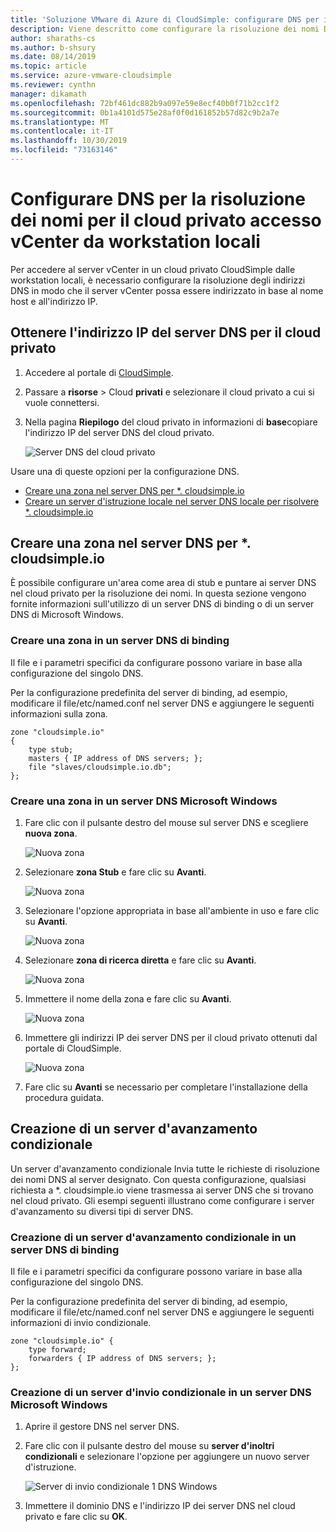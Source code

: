 ```yaml
---
title: 'Soluzione VMware di Azure di CloudSimple: configurare DNS per il cloud privato CloudSimple'
description: Viene descritto come configurare la risoluzione dei nomi DNS per l'accesso al server vCenter in un cloud privato CloudSimple da workstation locali
author: sharaths-cs
ms.author: b-shsury
ms.date: 08/14/2019
ms.topic: article
ms.service: azure-vmware-cloudsimple
ms.reviewer: cynthn
manager: dikamath
ms.openlocfilehash: 72bf461dc882b9a097e59e8ecf40b0f71b2cc1f2
ms.sourcegitcommit: 0b1a4101d575e28af0f0d161852b57d82c9b2a7e
ms.translationtype: MT
ms.contentlocale: it-IT
ms.lasthandoff: 10/30/2019
ms.locfileid: "73163146"
---
```

# <a name="configure-dns-for-name-resolution-for-private-cloud-vcenter-access-from-on-premises-workstations"></a>Configurare DNS per la risoluzione dei nomi per il cloud privato accesso vCenter da workstation locali

Per accedere al server vCenter in un cloud privato CloudSimple dalle workstation locali, è necessario configurare la risoluzione degli indirizzi DNS in modo che il server vCenter possa essere indirizzato in base al nome host e all'indirizzo IP.

## <a name="obtain-the-ip-address-of-the-dns-server-for-your-private-cloud"></a>Ottenere l'indirizzo IP del server DNS per il cloud privato

1. Accedere al portale di [CloudSimple](access-cloudsimple-portal.md).

2. Passare a **risorse** > Cloud **privati** e selezionare il cloud privato a cui si vuole connettersi.

3. Nella pagina **Riepilogo** del cloud privato in informazioni di **base**copiare l'indirizzo IP del server DNS del cloud privato.

    ![Server DNS del cloud privato](media/private-cloud-dns-server.png)


Usare una di queste opzioni per la configurazione DNS.

* [Creare una zona nel server DNS per *. cloudsimple.io](#create-a-zone-on-a-microsoft-windows-dns-server)
* [Creare un server d'istruzione locale nel server DNS locale per risolvere *. cloudsimple.io](#create-a-conditional-forwarder)

## <a name="create-a-zone-on-the-dns-server-for-cloudsimpleio"></a>Creare una zona nel server DNS per *. cloudsimple.io

È possibile configurare un'area come area di stub e puntare ai server DNS nel cloud privato per la risoluzione dei nomi. In questa sezione vengono fornite informazioni sull'utilizzo di un server DNS di binding o di un server DNS di Microsoft Windows.

### <a name="create-a-zone-on-a-bind-dns-server"></a>Creare una zona in un server DNS di binding

Il file e i parametri specifici da configurare possono variare in base alla configurazione del singolo DNS.

Per la configurazione predefinita del server di binding, ad esempio, modificare il file/etc/named.conf nel server DNS e aggiungere le seguenti informazioni sulla zona.

```
zone "cloudsimple.io"
{
    type stub;
    masters { IP address of DNS servers; };
    file "slaves/cloudsimple.io.db";
};
```

### <a name="create-a-zone-on-a-microsoft-windows-dns-server"></a>Creare una zona in un server DNS Microsoft Windows

1. Fare clic con il pulsante destro del mouse sul server DNS e scegliere **nuova zona**. 
  
    ![Nuova zona](media/DNS01.png)
2. Selezionare **zona Stub** e fare clic su **Avanti**.

    ![Nuova zona](media/DNS02.png)
3. Selezionare l'opzione appropriata in base all'ambiente in uso e fare clic su **Avanti**.

    ![Nuova zona](media/DNS03.png)
4. Selezionare **zona di ricerca diretta** e fare clic su **Avanti**.

    ![Nuova zona](media/DNS01.png)
5. Immettere il nome della zona e fare clic su **Avanti**.

    ![Nuova zona](media/DNS05.png)
6. Immettere gli indirizzi IP dei server DNS per il cloud privato ottenuti dal portale di CloudSimple.

    ![Nuova zona](media/DNS06.png)
7. Fare clic su **Avanti** se necessario per completare l'installazione della procedura guidata.

## <a name="create-a-conditional-forwarder"></a>Creazione di un server d'avanzamento condizionale

Un server d'avanzamento condizionale Invia tutte le richieste di risoluzione dei nomi DNS al server designato. Con questa configurazione, qualsiasi richiesta a *. cloudsimple.io viene trasmessa ai server DNS che si trovano nel cloud privato. Gli esempi seguenti illustrano come configurare i server d'avanzamento su diversi tipi di server DNS.

### <a name="create-a-conditional-forwarder-on-a-bind-dns-server"></a>Creazione di un server d'avanzamento condizionale in un server DNS di binding

Il file e i parametri specifici da configurare possono variare in base alla configurazione del singolo DNS.

Per la configurazione predefinita del server di binding, ad esempio, modificare il file/etc/named.conf nel server DNS e aggiungere le seguenti informazioni di invio condizionale.

```
zone "cloudsimple.io" {
    type forward;
    forwarders { IP address of DNS servers; };
};
```

### <a name="create-a-conditional-forwarder-on-a-microsoft-windows-dns-server"></a>Creazione di un server d'invio condizionale in un server DNS Microsoft Windows

1. Aprire il gestore DNS nel server DNS.
2. Fare clic con il pulsante destro del mouse su **server d'inoltri condizionali** e selezionare l'opzione per aggiungere un nuovo server d'istruzione.

    ![Server di invio condizionale 1 DNS Windows](media/DNS08.png)
3. Immettere il dominio DNS e l'indirizzo IP dei server DNS nel cloud privato e fare clic su **OK**.
